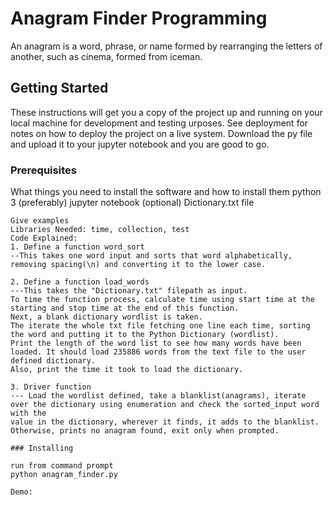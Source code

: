 # Anagram Finder Programming

An anagram is a word, phrase, or name formed by rearranging the letters of another, such as cinema, formed from iceman.

## Getting Started

These instructions will get you a copy of the project up and running on your local machine for development and testing urposes. See deployment for notes on how to deploy the project on a live system.
Download the py file and upload it to your jupyter notebook and you are good to go.

### Prerequisites

What things you need to install the software and how to install them
python 3 (preferably)
jupyter notebook (optional)
Dictionary.txt file

```
Give examples
Libraries Needed: time, collection, test 
Code Explained:
1. Define a function word_sort
--This takes one word input and sorts that word alphabetically, removing spacing(\n) and converting it to the lower case.

2. Define a function load_words
---This takes the "Dictionary.txt" filepath as input.
To time the function process, calculate time using start time at the starting and stop time at the end of this function.
Next, a blank dictionary wordlist is taken. 
The iterate the whole txt file fetching one line each time, sorting the word and putting it to the Python Dictionary (wordlist).
Print the length of the word list to see how many words have been loaded. It should load 235886 words from the text file to the user defined dictionary.
Also, print the time it took to load the dictionary.

3. Driver function
--- Load the wordlist defined, take a blanklist(anagrams), iterate over the dictionary using enumeration and check the sorted_input word with the
value in the dictionary, wherever it finds, it adds to the blanklist. Otherwise, prints no anagram found, exit only when prompted. 

### Installing

run from command prompt
python anagram_finder.py 

Demo:

